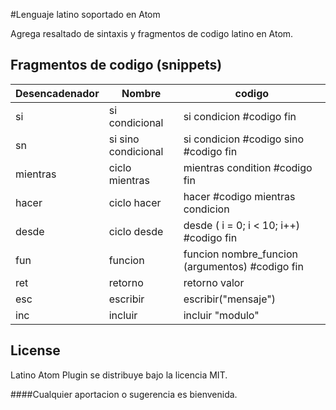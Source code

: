 #Lenguaje latino soportado en Atom

Agrega resaltado de sintaxis y fragmentos de codigo latino en Atom.

Fragmentos de codigo (snippets)
---
| Desencadenador | Nombre                                  | codigo                                          |
|----------------|-----------------------------------------|-------------------------------------------------|
| si             | si condicional                          | si condicion #codigo fin                        |
| sn             | si sino condicional                     | si condicion #codigo sino #codigo fin           |
| mientras       | ciclo mientras                          | mientras condition #codigo fin                  |
| hacer          | ciclo hacer                             | hacer #codigo mientras condicion                |
| desde          | ciclo desde                             | desde ( i = 0; i < 10; i++) #codigo fin         |
| fun            | funcion                                 | funcion nombre_funcion (argumentos) #codigo fin |
| ret            | retorno                                 | retorno valor                                   |
| esc            | escribir                                | escribir("mensaje")                             |
| inc            | incluir                                 | incluir "modulo"                                |

License
------
Latino Atom Plugin se distribuye bajo la licencia MIT.

####Cualquier aportacion o sugerencia es bienvenida.
